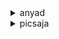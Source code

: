 <details>
    <summary>anyad</summary>

## anyad
</details>

<details>
    <summary>picsaja</summary>

# asd
    asd a masodikon
</details>
